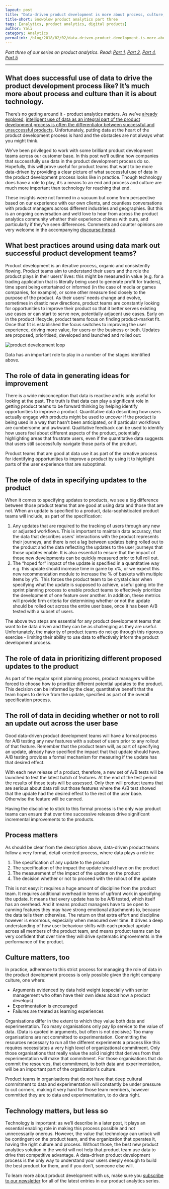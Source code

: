 ```yaml
---
layout: post
title: "Data-driven product development is more about process, culture, and people than technology"
title-short: Snowplow product analytics part three
tags: [analytics, product analytics, digital products]
author: Yali
category: Analytics
permalink: /blog/2018/02/02/data-driven-product-development-is-more-about-process-culture-and-people-than-technology/
---
```



*Part three of our series on product analytics. Read: [Part 1][product1], [Part 2][product2], [Part 4][product4], [Part 5][product5]*


---

<h2 id="more about process">What does successful use of data to drive the product development process like? It’s much more about process and culture than it is about technology.</h2>

There’s no getting around it - product analytics matters. As we’ve [already explored][product1], [intelligent use of data as an integral part of the product development process is often the differentiator between successful and unsuccessful products][product2]. Unfortunately, putting data at the heart of the product development process is hard and the obstacles are not always what you might think.

We’ve been privileged to work with some brilliant product development teams across our customer base. In this post we’ll outline how companies that successfully use data in the product development process do so. Hopefully, this will prove useful for product teams that want to be more data-driven by providing a clear picture of what successful use of data in the product development process looks like in practice. Though technology does have a role to play, it’s a means to an end and process and culture are much more important than technology for reaching that end.

These insights were not formed in a vacuum but come from perspective based on our experience with our own clients, and countless conversations with product managers across different industries and geographies. But this is an ongoing conversation and we’d love to hear from across the product analytics community whether their experience chimes with ours, and particularly if they’ve seen differences. Comments and counter opinions are very welcome in the accompanying [discourse thread][discourse-thread].

<h2 id="best practices">What best practices around using data mark out successful product development teams?</h2>

Product development is an iterative process, organic and consistently flowing. Product teams aim to understand their users and the role the product plays in their users’ lives: this might be measured in value (e.g. for a trading application that is literally being used to generate profit for traders), time spent being entertained or informed (in the case of media or games companies, for example), or some other measure tied closely to the purpose of the product. As their users’ needs change and evolve, sometimes in drastic new directions, product teams are constantly looking for opportunities to improve their product so that it better serves existing use cases or can start to serve new, potentially adjacent use cases. Early on in the product lifecycle, product teams focus on finding product-market fit. Once that fit is established the focus switches to improving the user experience, driving more value, for users or the business or both. Updates are proposed, prioritised, developed and launched and rolled out:


![product development loop][loop]

Data has an important role to play in a number of the stages identified above.

<h2 id="generating ideas">The role of data in generating ideas for improvement</h2>

There is a wide misconception that data is reactive and is only useful for looking at the past. The truth is that data can play a significant role in getting product teams to be forward thinking by helping identify opportunities to improve a product. Quantitative data describing how users actually engage with products might be used to uncover if the product is being used in a way that hasn’t been anticipated, or if particular workflows are cumbersome and awkward. Qualitative feedback can be used to identify how users feel about different aspects of the product, potentially highlighting areas that frustrate users, even if the quantitative data suggests that users still successfully navigate those parts of the product.

Product teams that are good at data use it as part of the creative process for identifying opportunities to improve a product by using it to highlight parts of the user experience that are suboptimal.

<h2 id="role of data">The role of data in specifying updates to the product</h2>

When it comes to specifying updates to products, we see a big difference between those product teams that are good at using data and those that are not. When an update is specified to a product, data-sophisticated product teams will include, as part of the specification:
1. Any updates that are required to the tracking of users through any new or adjusted workflows. This is important to maintain data accuracy, that the data that describes users’ interactions with the product represents their journeys, and there is not a lag between updates being rolled out to the product and the data reflecting the updates to the user journeys that those updates enable. It is also essential to ensure that the impact of those new developments can be quickly measured prior to full roll out.
2. The “hoped for” impact of the update is specified in a quantitative way e.g. this update should increase time in game by x%, or we expect this new recommendation module to increase the % of baskets with multiple items by y%. This forces the product team to be crystal clear when specifying what the update is supposed to achieve, useful going into the sprint planning process to enable product teams to effectively prioritize the development of one feature over another. In addition, these metrics will provide firm criteria for determining whether or not the update should be rolled out across the entire user base, once it has been A/B tested with a subset of users.

The above two steps are essential for any product development teams that want to be data driven and they can be as challenging as they are useful. Unfortunately, the majority of product teams do not go through this rigorous exercise - limiting their ability to use data to effectively inform the product development process.

<h2 id="prioritizing">The role of data in prioritizing different proposed updates to the product</h2>

As part of the regular sprint planning process, product managers will be forced to choose how to prioritize different potential updates to the product. This decision can be informed by the clear, quantitative benefit that the team hopes to derive from the update, specified as part of the overall specification process.

<h2 id="deciding">The roll of data in deciding whether or not to roll an update out across the user base</h2>

Good data-driven product development teams will have a formal process for A/B testing any new features with a subset of users prior to any rollout of that feature. Remember that the product team will, as part of specifying an update, already have specified the impact that that update should have. A/B testing provides a formal mechanism for measuring if the update has that desired effect.

With each new release of a product, therefore, a new set of A/B tests will be launched to test the latest batch of features. At the end of the test period the results of those tests will be assessed. Only then will product teams that are serious about data roll out those features where the A/B test showed that the update had the desired effect to the rest of the user base. Otherwise the feature will be canned.

Having the discipline to stick to this formal process is the only way product teams can ensure that over time successive releases drive significant incremental improvements to the products.

<h2 id="process">Process matters</h2>

As should be clear from the description above, data-driven product teams follow a very formal, detail-oriented process, where data plays a role in:
1. The specification of any update to the product
2. The specification of the impact the update should have on the product
3. The measurement of the impact of the update on the product
4. The decision whether or not to proceed with the rollout of the update

This is not easy: it requires a huge amount of discipline from the product team. It requires additional overhead in terms of upfront work in specifying the update. It means that every update has to be A/B tested, which itself has an overhead. And it means product managers have to be open to canning features they may have strong emotional attachments to, because the data tells them otherwise. The return on that extra effort and discipline however is enormous, especially when measured over time. It drives a deep understanding of how user behaviour shifts with each product update across all members of the product team, and means product teams can be very confident that over time they will drive systematic improvements in the performance of the product.

<h2 id="culture">Culture matters, too</h2>

In practice, adherence to this strict process for managing the role of data in the product development process is only possible given the right company culture, one where:
* Arguments evidenced by data hold weight (especially with senior management who often have their own ideas about how a product develops)
* Experimentation is encouraged
* Failures are treated as learning experiences

Organisations differ in the extent to which they value both data and experimentation. Too many organisations only pay lip service to the value of data. (Data is quoted in arguments, but often is not decisive.) Too many organisations are not committed to experimentation. Committing the resources necessary to run all the different experiments a process like this requires necessitates a very high level of organizational commitment. Only those organisations that really value the solid insight that derives from that experimentation will make that commitment. For those organisations that do commit the resources, that commitment, to both data and experimentation, will be an important part of the organization's culture.

Product teams in organisations that do not have that deep cultural commitment to data and experimentation will constantly be under pressure to cut corners, making it very hard for those team members, however committed they are to data and experimentation, to do data right.

<h2 id="technology">Technology matters, but less so</h2>

Technology is important: as we’ll describe in a later post, it plays an essential enabling role in making this process possible and not unnecessarily onerous. However, the value that technology can unlock will be contingent on the product team, and the organization that operates it, having the right culture and process. Without those, the best new product analytics solution in the world will not help that product team use data to drive that competitive advantage. A data-driven product development process is the only way to understand your users deeply enough to build the best product for them, and if you don’t, someone else will.

To learn more about product development with us, make sure you [subscribe to our newsletter][subscribe] for all of the latest entries in our product analytics series.


[product1]: https://snowplowanalytics.com/blog/2018/01/19/product-analytics-part-one-data-and-digital-products/

[product2]: https://snowplowanalytics.com/blog/2018/01/26/intelligent-use-of-data-in-product-development-differentiates-successful-companies/

[product4]: https://snowplowanalytics.com/blog/2018/02/09/the-product-analyst-toolkit/

[product5]: https://snowplowanalytics.com/blog/2018/02/23/creative-experiments-and-ab-tests-produce-the-best-results/

[discourse-thread]: https://discourse.snowplowanalytics.com/t/habits-of-successful-data-driven-product-teams/1775

[loop]: /assets/img/blog/2018/02/development_loop.jpg

[subscribe]: http://snowplowanalytics.us11.list-manage.com/subscribe?u=10bb4a6f31d5f19e0d0b54476&id=bb28c7d30d
